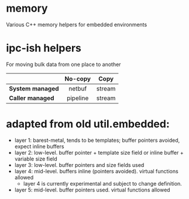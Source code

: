 # memory
Various C++ memory helpers for embedded environments

# ipc-ish helpers

For moving bulk data from one place to another

|                     | No-copy   | Copy
| ------------------- |:---------:| ---------
| **System managed**  | netbuf    | stream
| **Caller managed**  | pipeline  | stream

# adapted from old util.embedded:

* layer 1: barest-metal, tends to be templates; buffer pointers avoided, expect inline buffers
* layer 2: low-level. buffer pointer + template size field or inline buffer + variable size field
* layer 3: low-level. buffer pointers and size fields used
* layer 4: mid-level. buffers inline (pointers avoided). virtual functions allowed
  * layer 4 is currently experimental and subject to change definition.
* layer 5: mid-level. buffer pointers used. virtual functions allowed